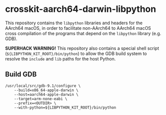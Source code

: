 # crosskit-aarch64-darwin-libpython

This repository contains the `libpython` libraries and headers for the AArch64
macOS, in order to facilitate non-AArch64 to AArch64 macOS cross compilation of
the programs that depend on the `libpython` library (e.g. GDB).

__SUPERHACK WARNING!__ This repository also contains a special shell script
(`${LIBPYTHON_KIT_ROOT}/bin/python`) to allow the GDB build system to resolve
the `include` and `lib` paths for the host Python.

## Build GDB

```
/usr/local/src/gdb-9.1/configure \
    --build=x86_64-apple-darwin \
    --host=aarch64-apple-darwin \
    --target=arm-none-eabi \
    --prefix=<OUTDIR> \
    --with-python=${LIBPYTHON_KIT_ROOT}/bin/python
```
